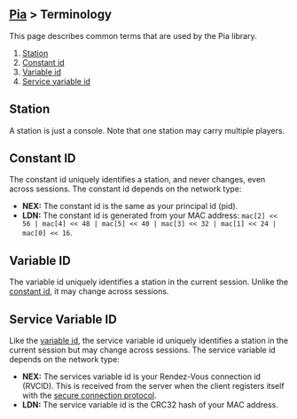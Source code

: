 [Pia](Pia-Overview) > Terminology
---

This page describes common terms that are used by the Pia library.

1. [Station](#station)
2. [Constant id](#constant-id)
3. [Variable id](#variable-id)
4. [Service variable id](#service-variable-id)

## Station
A station is just a console. Note that one station may carry multiple players.

## Constant ID
The constant id uniquely identifies a station, and never changes, even across sessions. The constant id depends on the network type:

* **NEX:** The constant id is the same as your principal id (pid).
* **LDN:** The constant id is generated from your MAC address: `mac[2] << 56 | mac[4] << 48 | mac[5] << 40 | mac[3] << 32 | mac[1] << 24 | mac[0] << 16`.

## Variable ID
The variable id uniquely identifies a station in the current session. Unlike the [constant id](#constant-id), it may change across sessions.

## Service Variable ID
Like the [variable id](#variable-id), the service variable id uniquely identifies a station in the current session but may change across sessions. The service variable id depends on the network type:

* **NEX:** The services variable id is your Rendez-Vous connection id (RVCID). This is received from the server when the client registers itself with the [secure connection protocol](Secure-Protocol).
* **LDN:** The service variable id is the CRC32 hash of your MAC address.